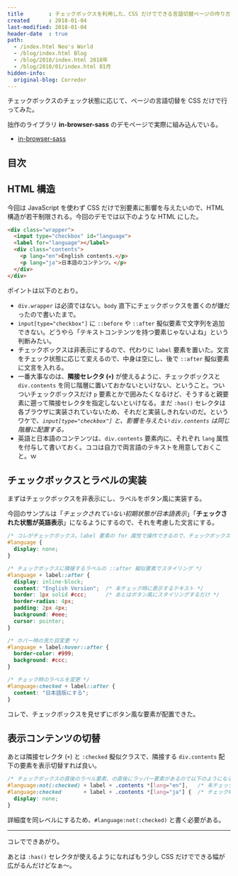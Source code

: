 ```yaml
---
title        : チェックボックスを利用した、CSS だけでできる言語切替ページの作り方
created      : 2018-01-04
last-modified: 2018-01-04
header-date  : true
path:
  - /index.html Neo's World
  - /blog/index.html Blog
  - /blog/2018/index.html 2018年
  - /blog/2018/01/index.html 01月
hidden-info:
  original-blog: Corredor
---
```


チェックボックスのチェック状態に応じて、ページの言語切替を CSS だけで行ってみた。

拙作のライブラリ **in-browser-sass** のデモページで実際に組み込んでいる。

- [in-browser-sass](https://neos21.github.io/in-browser-sass/)

## 目次

## HTML 構造

今回は JavaScript を使わず CSS だけで別要素に影響を与えたいので、HTML 構造が若干制限される。今回のデモでは以下のような HTML にした。

```html
<div class="wrapper">
  <input type="checkbox" id="language">
  <label for="language"></label>
  <div class="contents">
    <p lang="en">English contents.</p>
    <p lang="ja">日本語のコンテンツ。</p>
  </div>
</div>
```

ポイントは以下のとおり。

- `div.wrapper` は必須ではない。`body` 直下にチェックボックスを置くのが嫌だったので書いたまで。
- `input[type="checkbox"]` に `::before` や `::after` 擬似要素で文字列を追加できない。どうやら「テキストコンテンツを持つ要素じゃないよね」という判断みたい。
- チェックボックスは非表示にするので、代わりに `label` 要素を置いた。文言をチェック状態に応じて変えるので、中身は空にし、後で `::after` 擬似要素に文言を入れる。
- 一番大事なのは、**隣接セレクタ (`+`)** が使えるように、チェックボックスと `div.contents` を同じ階層に置いておかないといけない、ということ。ついついチェックボックスだけ `p` 要素とかで囲みたくなるけど、そうすると親要素に遡って隣接セレクタを指定しないといけなる。まだ `:has()` セレクタは各ブラウザに実装されていないため、それだと実装しきれないのだ。というワケで、_`input[type="checkbox"]` と、影響を与えたい `div.contents` は同じ階層に配置する。_
- 英語と日本語のコンテンツは、`div.contents` 要素内に、それぞれ `lang` 属性を付与して書いておく。ココは自力で両言語のテキストを用意しておくこと。ｗ

## チェックボックスとラベルの実装

まずはチェックボックスを非表示にし、ラベルをボタン風に実装する。

今回のサンプルは「_チェックされていない初期状態が日本語表示_」「**チェックされた状態が英語表示**」になるようにするので、それを考慮した文言にする。

```css
/* コレがチェックボックス。label 要素の for 属性で操作できるので、チェックボックス自体は非表示にする */
#language {
  display: none;
}

/* チェックボックスに隣接するラベルの ::after 擬似要素でスタイリング */
#language + label::after {
  display: inline-block;
  content: "English Version";  /* 未チェック時に表示するテキスト */
  border: 1px solid #ccc;      /* あとはボタン風にスタイリングするだけ */
  border-radius: 4px;
  padding: 2px 4px;
  background: #eee;
  cursor: pointer;
}

/* ホバー時の見た目変更 */
#language + label:hover::after {
  border-color: #999;
  background: #ccc;
}

/* チェック時のラベルを変更 */
#language:checked + label::after {
  content: "日本語版にする";
}
```

コレで、チェックボックスを見せずにボタン風な要素が配置できた。

## 表示コンテンツの切替

あとは隣接セレクタ (`+`) と `:checked` 擬似クラスで、隣接する `div.contents` 配下の要素を表示切替すれば良い。

```css
/* チェックボックスの直後のラベル要素、の直後にラッパー要素があるので以下のようになる */
#language:not(:checked) + label + .contents *[lang="en"],   /* 未チェック時は英語コンテンツを非表示 */
#language:checked       + label + .contents *[lang="ja"] {  /* チェック時は日本語コンテンツを非表示 */
  display: none;
}
```

詳細度を同レベルにするため、`#language:not(:checked)` と書く必要がある。

---

コレでできあがり。

あとは `:has()` セレクタが使えるようになればもう少し CSS だけでできる幅が広がるんだけどなぁ〜。

